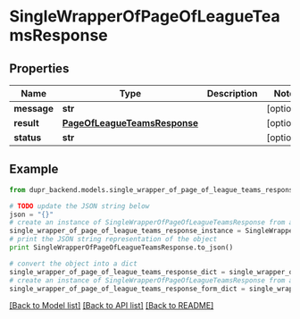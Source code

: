 # SingleWrapperOfPageOfLeagueTeamsResponse


## Properties
Name | Type | Description | Notes
------------ | ------------- | ------------- | -------------
**message** | **str** |  | [optional] 
**result** | [**PageOfLeagueTeamsResponse**](PageOfLeagueTeamsResponse.md) |  | [optional] 
**status** | **str** |  | [optional] 

## Example

```python
from dupr_backend.models.single_wrapper_of_page_of_league_teams_response import SingleWrapperOfPageOfLeagueTeamsResponse

# TODO update the JSON string below
json = "{}"
# create an instance of SingleWrapperOfPageOfLeagueTeamsResponse from a JSON string
single_wrapper_of_page_of_league_teams_response_instance = SingleWrapperOfPageOfLeagueTeamsResponse.from_json(json)
# print the JSON string representation of the object
print SingleWrapperOfPageOfLeagueTeamsResponse.to_json()

# convert the object into a dict
single_wrapper_of_page_of_league_teams_response_dict = single_wrapper_of_page_of_league_teams_response_instance.to_dict()
# create an instance of SingleWrapperOfPageOfLeagueTeamsResponse from a dict
single_wrapper_of_page_of_league_teams_response_form_dict = single_wrapper_of_page_of_league_teams_response.from_dict(single_wrapper_of_page_of_league_teams_response_dict)
```
[[Back to Model list]](../README.md#documentation-for-models) [[Back to API list]](../README.md#documentation-for-api-endpoints) [[Back to README]](../README.md)


